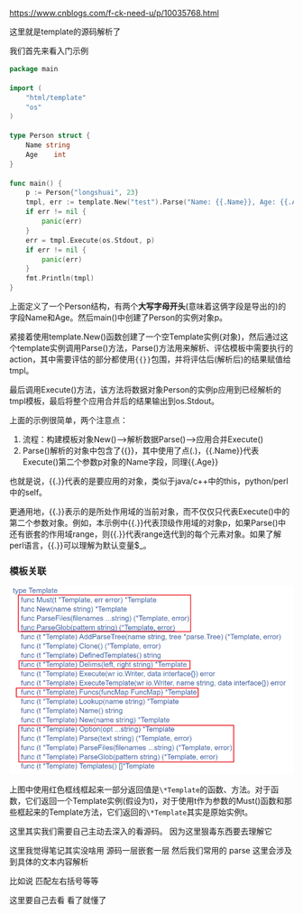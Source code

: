 https://www.cnblogs.com/f-ck-need-u/p/10035768.html

这里就是template的源码解析了

我们首先来看入门示例

```go
package main

import (
	"html/template"
	"os"
)

type Person struct {
	Name string
	Age    int
}

func main() {
	p := Person{"longshuai", 23}
	tmpl, err := template.New("test").Parse("Name: {{.Name}}, Age: {{.Age}}")
	if err != nil {
		panic(err)
	}
	err = tmpl.Execute(os.Stdout, p)
	if err != nil {
		panic(err)
	}
	fmt.Println(tmpl)
}
```
上面定义了一个Person结构，有两个**大写字母开头**(意味着这俩字段是导出的)的字段Name和Age。然后main()中创建了Person的实例对象p。

紧接着使用template.New()函数创建了一个空Template实例(对象)，然后通过这个template实例调用Parse()方法，Parse()方法用来解析、评估模板中需要执行的action，其中需要评估的部分都使用`{{}}`包围，并将评估后(解析后)的结果赋值给tmpl。

最后调用Execute()方法，该方法将数据对象Person的实例p应用到已经解析的tmpl模板，最后将整个应用合并后的结果输出到os.Stdout。

上面的示例很简单，两个注意点：

1. 流程：构建模板对象New()-->解析数据Parse()-->应用合并Execute()
2. Parse()解析的对象中包含了{{}}，其中使用了点(.)，{{.Name}}代表Execute()第二个参数p对象的Name字段，同理{{.Age}}

也就是说，{{.}}代表的是要应用的对象，类似于java/c++中的this，python/perl中的self。

更通用地，{{.}}表示的是所处作用域的当前对象，而不仅仅只代表Execute()中的第二个参数对象。例如，本示例中{{.}}代表顶级作用域的对象p，如果Parse()中还有嵌套的作用域range，则{{.}}代表range迭代到的每个元素对象。如果了解perl语言，{{.}}可以理解为默认变量$_。

### 模板关联

![associate](./base2/associate.png)

上图中使用红色框线框起来一部分返回值是`\*Template`的函数、方法。对于函数，它们返回一个Template实例(假设为t)，对于使用t作为参数的Must()函数和那些框起来的Template方法，它们返回的`\*Template`其实是原始实例t。


这里其实我们需要自己主动去深入的看源码。 因为这里狠毒东西要去理解它

这里我觉得笔记其实没啥用  源码一层嵌套一层  然后我们常用的 parse 这里会涉及到具体的文本内容解析

比如说 匹配左右括号等等

这里要自己去看  看了就懂了
